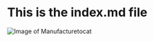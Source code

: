 # This is the index.md file
![Image of Manufacturetocat](https://octodex.github.com/images/manufacturetocat.png)
